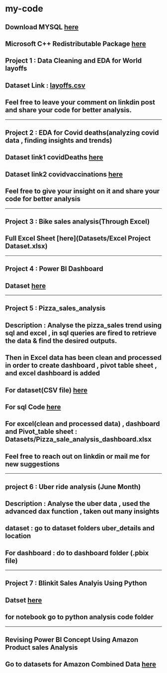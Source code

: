 # my-code
## Download MYSQL [here](https://dev.mysql.com/downloads/installer/)
## Microsoft C++ Redistributable Package [here](https://www.techspot.com/downloads/6776-visual-c-redistributable-package.html#google_vignette)
## Project 1 : Data Cleaning and EDA for World layoffs
## Dataset Link : [layoffs.csv](https://github.com/user-attachments/files/19112221/layoffs.csv)
## Feel free to leave your comment on linkdin post and share your code for better analysis.
-------------------------------------------------------------------------------------------------------------------------------------------------------------------------------
## Project 2 : EDA for Covid deaths(analyzing covid data , finding insights and trends)
## Dataset link1 covidDeaths [here](https://github.com/user-attachments/files/19148332/CovidDeaths.1.xlsx)
## Dataset link2 covidvaccinations [here](https://github.com/user-attachments/files/19148334/CovidVaccinations.1.xlsx)
## Feel free to give your insight on it and share your code for better analysis
--------------------------------------------------------------------------------------------------------------------------------------------------------------------------------
## Project 3 : Bike sales analysis(Through Excel)
## Full Excel Sheet [here](Datasets/Excel Project Dataset.xlsx)
--------------------------------------------------------------------------------------------------------------------------------------------------------------------------------
## Project 4 : Power BI Dashboard
## Dataset [here](Datasets/Apocolypse_dataset.xlsx)
-------------------------------------------------------------------------------------------------------------------------------------------------------------------------------
## Project 5 : Pizza_sales_analysis
## Description : Analyse the pizza_sales trend using sql and excel , in sql queries are fired to retrieve the data & find the desired outputs.
## Then in Excel data has been clean and processed in order to create dashboard , pivot table sheet , and excel dashboard is added
## For dataset(CSV file) [here](Datasets/pizza_sales.csv)
## For sql Code [here](SQL_project/Pizza_sales.sql)
## For excel(clean and processed data) ,  dashboard and Pivot_table sheet : Datasets/Pizza_sale_analysis_dashboard.xlsx
## Feel free to reach out on linkdin or mail me for new suggestions
--------------------------------------------------------------------------------------------------------------------------------------------------------------------------------
## project 6 : Uber ride analysis (June Month)
## Description : Analyse the uber data , used the advanced dax function , taken out many insights
## dataset : go to dataset folders uber_details and location
## For dashboard : do to dashboard folder (.pbix file)
----------------------------------------------------------------------------------------------------------------------------------------------------------------------------------
## Project 7 : Blinkit Sales Analyis Using Python
## Datset [here](https://github.com/hussainali99a/my-code/tree/main/Datasets)
## for notebook go to python analysis code folder 
----------------------------------------------------------------------------------------------------------------------------------------------------------------------------------
## Revising Power BI Concept Using Amazon Product sales Analysis
## Go to datasets for Amazon Combined Data [here](https://github.com/hussainali99a/my-code/tree/main/Datasets)

